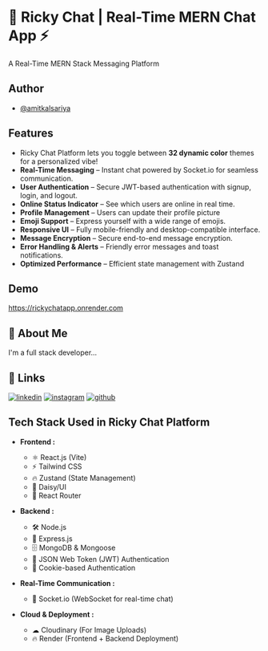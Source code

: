 
# 💬 Ricky Chat | Real-Time MERN Chat App ⚡

A Real-Time MERN Stack Messaging Platform


## Author

- [@amitkalsariya](https://github.com/Amitkalsariya)


## Features

- Ricky Chat Platform lets you toggle between **32 dynamic color** themes for a personalized vibe!
- **Real-Time Messaging** – Instant chat powered by Socket.io for seamless communication.
- **User Authentication** – Secure JWT-based authentication with signup, login, and logout.
- **Online Status Indicator** – See which users are online in real time.
- **Profile Management** – Users can update their profile picture
- **Emoji Support** – Express yourself with a wide range of emojis.
- **Responsive UI** – Fully mobile-friendly and desktop-compatible interface.
- **Message Encryption** – Secure end-to-end message encryption.
- **Error Handling & Alerts** – Friendly error messages and toast notifications.
- **Optimized Performance** – Efficient state management with Zustand


## Demo

https://rickychatapp.onrender.com


## 🚀 About Me
I'm a full stack developer...


## 🔗 Links
[![linkedin](https://img.shields.io/badge/LinkedIn-0A66C2?style=for-the-badge&logo=linkedin&logoColor=white)](https://www.linkedin.com/in/amit-kalsariya-56ab85318?utm_source=share&utm_campaign=share_via&utm_content=profile&utm_medium=android_app)
[![instagram](https://img.shields.io/badge/Instagram-E4405F?style=for-the-badge&logo=instagram&logoColor=white)](https://www.instagram.com/amit_kalsariya_21?igsh=MXFvYml5OG44MzY4dw==)
[![github](https://img.shields.io/badge/GitHub-181717?style=for-the-badge&logo=github&logoColor=white)](https://github.com/Amitkalsariya)



##  Tech Stack Used in Ricky Chat Platform

- **Frontend :** 
    - ⚛️ React.js (Vite)
    - ⚡ Tailwind CSS
    - 🔥 Zustand (State Management)
    - 🎨 Daisy/UI
    - 🚀 React Router

- **Backend :** 
   - 🛠 Node.js
   - 🚀 Express.js
   - 🗄️ MongoDB & Mongoose
   - 🔑 JSON Web Token (JWT) Authentication
   - 🍪 Cookie-based Authentication

- **Real-Time Communication :** 
   - 🔄 Socket.io (WebSocket for real-time chat)

- **Cloud & Deployment :** 
   - ☁ Cloudinary (For Image Uploads)
   - 🔥 Render (Frontend + Backend Deployment)
